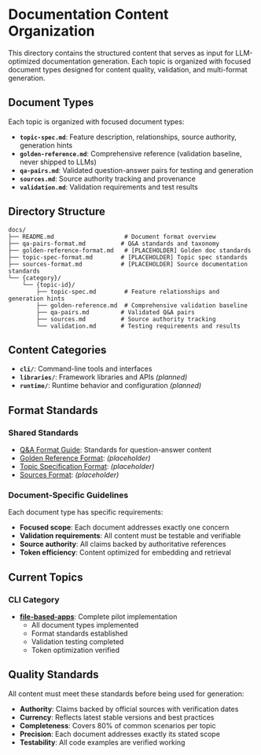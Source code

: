# Documentation Content Organization

This directory contains the structured content that serves as input for LLM-optimized documentation generation. Each topic is organized with focused document types designed for content quality, validation, and multi-format generation.

## Document Types

Each topic is organized with focused document types:

- **`topic-spec.md`**: Feature description, relationships, source authority, generation hints
- **`golden-reference.md`**: Comprehensive reference (validation baseline, never shipped to LLMs)
- **`qa-pairs.md`**: Validated question-answer pairs for testing and generation
- **`sources.md`**: Source authority tracking and provenance
- **`validation.md`**: Validation requirements and test results

## Directory Structure

```text
docs/
├── README.md                    # Document format overview
├── qa-pairs-format.md          # Q&A standards and taxonomy
├── golden-reference-format.md   # [PLACEHOLDER] Golden doc standards
├── topic-spec-format.md        # [PLACEHOLDER] Topic spec standards
├── sources-format.md           # [PLACEHOLDER] Source documentation standards
└── {category}/
    └── {topic-id}/
        ├── topic-spec.md        # Feature relationships and generation hints
        ├── golden-reference.md  # Comprehensive validation baseline
        ├── qa-pairs.md         # Validated Q&A pairs
        ├── sources.md          # Source authority tracking
        └── validation.md       # Testing requirements and results
```

## Content Categories

- **`cli/`**: Command-line tools and interfaces
- **`libraries/`**: Framework libraries and APIs *(planned)*
- **`runtime/`**: Runtime behavior and configuration *(planned)*

## Format Standards

### Shared Standards

- [Q&A Format Guide](qa-pairs-format.md): Standards for question-answer content
- [Golden Reference Format](golden-reference-format.md): *(placeholder)*
- [Topic Specification Format](topic-spec-format.md): *(placeholder)*
- [Sources Format](sources-format.md): *(placeholder)*

### Document-Specific Guidelines

Each document type has specific requirements:

- **Focused scope**: Each document addresses exactly one concern
- **Validation requirements**: All content must be testable and verifiable
- **Source authority**: All claims backed by authoritative references
- **Token efficiency**: Content optimized for embedding and retrieval

## Current Topics

### CLI Category

- **[file-based-apps](cli/file-based-apps/)**: Complete pilot implementation
  - All document types implemented
  - Format standards established
  - Validation testing completed
  - Token optimization verified

## Quality Standards

All content must meet these standards before being used for generation:

- **Authority**: Claims backed by official sources with verification dates
- **Currency**: Reflects latest stable versions and best practices
- **Completeness**: Covers 80% of common scenarios per topic
- **Precision**: Each document addresses exactly its stated scope
- **Testability**: All code examples are verified working
